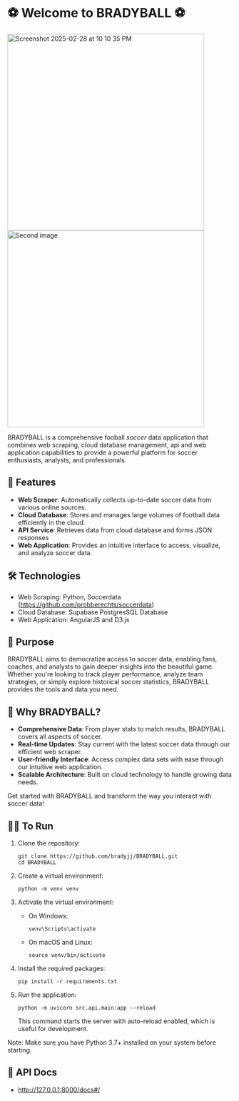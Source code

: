 # ⚽ Welcome to BRADYBALL ⚽

<img width="441" alt="Screenshot 2025-02-28 at 10 10 35 PM" src="https://github.com/user-attachments/assets/08daab74-f958-432a-ab7e-883b20d1d3f0" />
<img width="441" alt="Second image" src="https://github.com/user-attachments/assets/9f0c817e-411f-467b-b1fb-34c735053d49" />


BRADYBALL is a comprehensive fooball *soccer* data application that combines web scraping, cloud database management, api and web application capabilities to provide a powerful platform for soccer enthusiasts, analysts, and professionals.

## 🚀 Features

- **Web Scraper**: Automatically collects up-to-date soccer data from various online sources.
- **Cloud Database**: Stores and manages large volumes of football data efficiently in the cloud.
- **API Service**: Retrieves data from cloud database and forms JSON responses
- **Web Application**: Provides an intuitive interface to access, visualize, and analyze soccer data.

## 🛠️ Technologies

- Web Scraping: Python, Soccerdata (https://github.com/probberechts/soccerdata)
- Cloud Database: Supabase PostgresSQL Database
- Web Application: AngularJS and D3.js

## 🎯 Purpose

BRADYBALL aims to democratize access to soccer data, enabling fans, coaches, and analysts to gain deeper insights into the beautiful game. Whether you're looking to track player performance, analyze team strategies, or simply explore historical soccer statistics, BRADYBALL provides the tools and data you need.

## 🌟 Why BRADYBALL?

- **Comprehensive Data**: From player stats to match results, BRADYBALL covers all aspects of soccer.
- **Real-time Updates**: Stay current with the latest soccer data through our efficient web scraper.
- **User-friendly Interface**: Access complex data sets with ease through our intuitive web application.
- **Scalable Architecture**: Built on cloud technology to handle growing data needs.

Get started with BRADYBALL and transform the way you interact with soccer data!

## 🏃‍♂️ To Run

1. Clone the repository:
   ```
   git clone https://github.com/bradyjj/BRADYBALL.git
   cd BRADYBALL
   ```

2. Create a virtual environment:
   ```
   python -m venv venv
   ```

3. Activate the virtual environment:
   - On Windows:
     ```
     venv\Scripts\activate
     ```
   - On macOS and Linux:
     ```
     source venv/bin/activate
     ```

4. Install the required packages:
   ```
   pip install -r requirements.txt
   ```

5. Run the application:
   ```
   python -m uvicorn src.api.main:app --reload
   ```

   This command starts the server with auto-reload enabled, which is useful for development.

Note: Make sure you have Python 3.7+ installed on your system before starting.

## 📃 API Docs

- http://127.0.0.1:8000/docs#/
